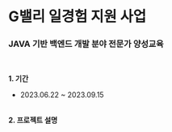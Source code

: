 # G밸리 일경험 지원 사업
<h3>JAVA 기반 백엔드 개발 분야 전문가 양성교육</h3>
<br>

<b>1. 기간</b><br>
- 2023.06.22 ~ 2023.09.15
<br>
<b>2. 프로젝트 설명</b>

